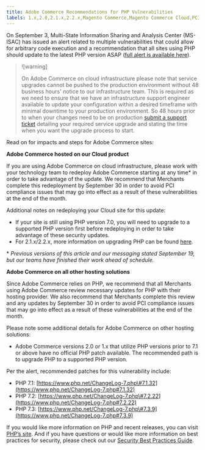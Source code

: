 ```yaml
---
title: Adobe Commerce Recommendations for PHP Vulnerabilities
labels: 1.x,2.0,2.1.x,2.2.x,Magento Commerce,Magento Commerce Cloud,PCI,PHP,PHP 7.0,PHP 7.1,PHP 7.2,PHP 7.3,announcements,security,Adobe Commerce,cloud infrastructure,on-premises
---
```


On September 3, Multi-State Information Sharing and Analysis Center (MS-ISAC) has issued an alert related to multiple vulnerabilities that could allow for arbitrary code execution and a recommendation that all sites using PHP should update to the latest PHP version ASAP ([full alert is available here](https://www.cisecurity.org/advisory/multiple-vulnerabilities-in-php-could-allow-for-arbitrary-code-execution_2019-087/)).

>![warning]
>
>On Adobe Commerce on cloud infrastructure please note that service upgrades cannot be pushed to the production environment without 48 business hours' notice to our infrastructure team. This is required as we need to ensure that we have an infrastructure support engineer available to update your configuration within a desired timeframe with minimal downtime to your production environment. So 48 hours prior to when your changes need to be on production [submit a support ticket](https://support.magento.com/hc/en-us/articles/360019088251) detailing your required service upgrade and stating the time when you want the upgrade process to start.

Read on for impacts and steps for Adobe Commerce sites:

 **Adobe Commerce hosted on our Cloud product**

If you are using Adobe Commerce on cloud infrastructure, please work with your technology team to redeploy Adobe Commerce starting at any time\* in order to take advantage of the update. We recommend that Merchants complete this redeployment by September 30 in order to avoid PCI compliance issues that may go into effect as a result of these vulnerabilities at the end of the month.

Additional notes on redeploying your Cloud site for this update:

* If your site is still using PHP version 7.0, you will need to upgrade to a supported PHP version first before redeploying in order to take advantage of these security updates.
* For 2.1.x/2.2.x, more information on upgrading PHP can be found [here](https://devdocs.magento.com/guides/v2.2/cloud/project/project-upgrade.html).

\* *Previous versions of this article and our messaging stated September 19, but our teams have finished their work ahead of schedule.*

 **Adobe Commerce on all other hosting solutions**

Since Adobe Commerce relies on PHP, we recommend that all Merchants using Adobe Commerce review necessary updates for PHP with their hosting provider. We also recommend that Merchants complete this review and any updates by September 30 in order to avoid PCI compliance issues that may go into effect as a result of these vulnerabilities at the end of the month.

Please note some additional details for Adobe Commerce on other hosting solutions:

* Adobe Commerce versions 2.0 or 1.x that utilize PHP versions prior to 7.1 or above have no official PHP patch available. The recommended path is to upgrade PHP to a supported PHP version.

Per the alert, recommended patches for this vulnerability include:

* PHP 7.1: [https://www.php.net/ChangeLog-7.php\#7.1.32](https://www.php.net/ChangeLog-7.php#7.1.32)
* PHP 7.2: [https://www.php.net/ChangeLog-7.php\#7.2.22](https://www.php.net/ChangeLog-7.php#7.2.22)
* PHP 7.3: [https://www.php.net/ChangeLog-7.php\#7.3.9](https://www.php.net/ChangeLog-7.php#7.3.9)

If you would like more information on PHP and recent releases, you can visit [PHP’s site](https://www.php.net/). And if you have questions or would like more information on best practices for security, please check out our [Security Best Practices Guide](https://www.adobe.com/content/dam/cc/en/security/pdfs/Adobe-Magento-Commerce-Best-Practices-Guide.pdf).
